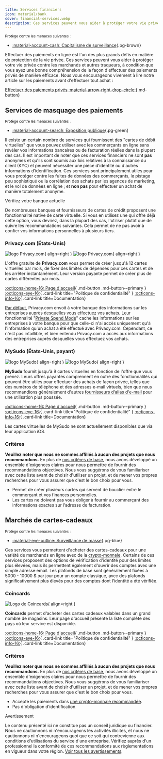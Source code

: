 ```yaml
---
title: Services financiers
icon: material/bank
cover: financial-services.webp
description: Ces services peuvent vous aider à protéger votre vie privée des entreprises et des trackers, qui sont aujourd'hui les plus grandes menaces à la confidentialité.
---
```


<small>Protège contre les menaces suivantes :</small>

- [:material-account-cash: Capitalisme de surveillance](basics/common-threats.md#surveillance-as-a-business-model ""){.pg-brown}

Effectuer des paiements en ligne est l'un des plus grands défis en matière de protection de la vie privée. Ces services peuvent vous aider à protéger votre vie privée contre les marchands et autres traqueurs, à condition que vous ayez une bonne compréhension de la façon d'effectuer des paiements privés de manière efficace. Nous vous encourageons vivement à lire notre article sur les paiements avant d'effectuer tout achat :

[Effectuer des paiements privés :material-arrow-right-drop-circle:](advanced/payments.md ""){.md-button}

## Services de masquage des paiements

<small>Protège contre les menaces suivantes :</small>

- [:material-account-search: Exposition publique](basics/common-threats.md#limiting-public-information ""){.pg-green}

Il existe un certain nombre de services qui fournissent des "cartes de débit virtuelles" que vous pouvez utiliser avec les commerçants en ligne sans révéler vos informations bancaires ou de facturation réelles dans la plupart des cas. Il est important de noter que ces services financiers ne sont **pas** anonymes et qu'ils sont soumis aux lois relatives à la connaissance du client (KYC) et peuvent nécessiter une pièce d'identité ou d'autres informations d'identification. Ces services sont principalement utiles pour vous protéger contre les fuites de données des commerçants, le pistage peu sophistiqué ou la corrélation des achats par les agences de marketing, et le vol de données en ligne ; et **non pas** pour effectuer un achat de manière totalement anonyme.

<div class="admonition tip" markdown>
<p class="admonition-title">Vérifiez votre banque actuelle</p>

De nombreuses banques et fournisseurs de cartes de crédit proposent une fonctionnalité native de carte virtuelle. Si vous en utilisez une qui offre déjà cette option, vous devriez, dans la plupart des cas, l'utiliser plutôt que de suivre les recommandations suivantes. Cela permet de ne pas avoir à confier vos informations personnelles à plusieurs tiers.

</div>

### Privacy.com (États-Unis)

<div class="admonition recommendation" markdown>

![logo Privacy.com](assets/img/financial-services/privacy_com.svg#only-light){ align=right }
![logo Privacy.com](assets/img/financial-services/privacy_com-dark.svg#only-dark){ align=right }

L'offre gratuite de **Privacy.com** vous permet de créer jusqu'à 12 cartes virtuelles par mois, de fixer des limites de dépenses pour ces cartes et de les arrêter instantanément. Leur version payante permet de créer plus de cartes différentes par mois.

[:octicons-home-16: Page d'accueil](https://privacy.com){ .md-button .md-button--primary }
[:octicons-eye-16:](https://privacy.com/privacy-policy){ .card-link title="Politique de confidentialité" }
[:octicons-info-16:](https://support.privacy.com){ .card-link title=Documentation}

</details>

</div>

[Par défaut](https://support.privacy.com/hc/en-us/articles/360012407533-What-will-I-see-on-my-bank-statement-when-I-make-a-purchase-with-Privacy), Privacy.com envoit à votre banque des informations sur les entreprises auprès desquelles vous effectuez vos achats. Leur fonctionnalité "[Private Spend Mode](https://support.privacy.com/hc/en-us/articles/26732314558487-What-is-Private-Spend-Mode)" cache les informations sur les entreprises à votre banque pour que celle-ci n'ai accès uniquement qu'à l'information qu'un achat a été effectué avec Privacy.com. Cependant, ce n'est pas infaillible, et bien entendu Privacy.com a accès aux informations des entreprises auprès desquelles vous effectuez vos achats.

### MySudo (États-Unis, payant)

<div class="admonition recommendation" markdown>

![logo MySudo](assets/img/financial-services/mysudo.svg#only-light){ align=right }
![logo MySudo](assets/img/financial-services/mysudo-dark.svg#only-dark){ align=right }

**MySudo** fournit jusqu'à 9 cartes virtuelles en fonction de l'offre que vous prenez. Leurs offres payantes comprennent en outre des fonctionnalités qui peuvent être utiles pour effectuer des achats de façon privée, telles que des numéros de téléphone et des adresses e-mail virtuels, bien que nous recommandions généralement d'autres [fournisseurs d'alias d'e-mail](email-aliasing.md) pour une utilisation plus poussée.

[:octicons-home-16: Page d'accueil](https://mysudo.com){ .md-button .md-button--primary }
[:octicons-eye-16:](https://anonyome.com/privacy-policy){ .card-link title="Politique de confidentialité" }
[:octicons-info-16:](https://support.mysudo.com){ .card-link title=Documentation}

</details>

</div>

Les cartes virtuelles de MySudo ne sont actuellement disponibles que via leur application iOS.

### Critères

**Veuillez noter que nous ne sommes affiliés à aucun des projets que nous recommandons.** En plus de [nos critères de base](about/criteria.md), nous avons développé un ensemble d'exigences claires pour nous permettre de fournir des recommandations objectives. Nous vous suggérons de vous familiariser avec cette liste avant de choisir d'utiliser un projet, et de mener vos propres recherches pour vous assurer que c'est le bon choix pour vous.

- Permet de créer plusieurs cartes qui servent de bouclier entre le commerçant et vos finances personnelles.
- Les cartes ne doivent pas vous obliger à fournir au commerçant des informations exactes sur l'adresse de facturation.

## Marchés de cartes-cadeaux

<small>Protège contre les menaces suivantes :</small>

- [:material-eye-outline: Surveillance de masse](basics/common-threats.md#mass-surveillance-programs ""){.pg-blue}

Ces services vous permettent d'acheter des cartes-cadeaux pour une variété de marchands en ligne avec de la [crypto-monnaie](cryptocurrency.md). Certains de ces services proposent des options de vérification d'identité pour des limites plus élevées, mais ils permettent également d'ouvrir des comptes avec une simple adresse email. Les plafonds de base sont généralement fixées à 5000 - 10000 $ par jour pour un compte classique, avec des plafonds significativement plus élevés pour des comptes dont l'identité a été vérifiée.

### Coincards

<div class="admonition recommendation" markdown>

![Logo de Coincards](assets/img/financial-services/coincards.svg){ align=right }

**Coincards** permet d'acheter des cartes cadeaux valables dans un grand nombre de magasins. Leur page d'accueil présente la liste complète des pays où leur service est disponible.

[:octicons-home-16: Page d'accueil](https://coincards.com){ .md-button .md-button--primary }
[:octicons-eye-16:](https://coincards.com/privacy-policy){ .card-link title="Politique de confidentialité" }
[:octicons-info-16:](https://coincards.com/frequently-asked-questions){ .card-link title=Documentation}

</details>

</div>

### Critères

**Veuillez noter que nous ne sommes affiliés à aucun des projets que nous recommandons.** En plus de [nos critères de base](about/criteria.md), nous avons développé un ensemble d'exigences claires pour nous permettre de fournir des recommandations objectives. Nous vous suggérons de vous familiariser avec cette liste avant de choisir d'utiliser un projet, et de mener vos propres recherches pour vous assurer que c'est le bon choix pour vous.

- Accepte les paiements dans [une crypto-monnaie recommandée](cryptocurrency.md).
- Pas d'obligation d'identification.

<div class="admonition tip" markdown>
<p class="admonition-title">Avertissement</p>

Le contenu présenté ici ne constitue pas un conseil juridique ou financier. Nous ne cautionnons ni n'encourageons les activités illicites, et nous ne cautionnons ni n'encourageons quoi que ce soit qui contrevienne aux conditions d'utilisations du service d'une entreprise. Vérifiez auprès d'un professionnel la conformité de ces recommandations aux règlementations en vigueur dans votre région. [Voir tous les avertissements](about/notices.md).

</div>
